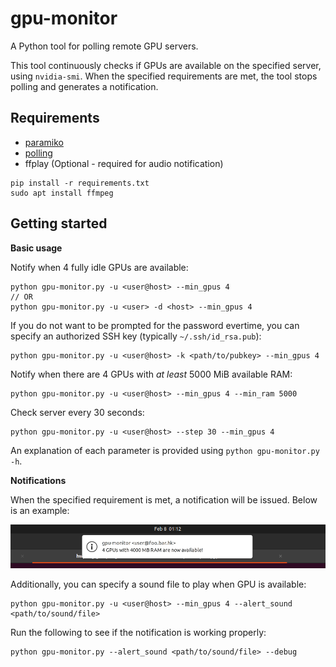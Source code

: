 # gpu-monitor

A Python tool for polling remote GPU servers.

This tool continuously checks if GPUs are available on the specified server, using `nvidia-smi`. When the specified requirements are met, the tool stops polling and generates a notification.

## Requirements

* [paramiko](https://github.com/paramiko/paramiko)
* [polling](https://github.com/justiniso/polling)
* ffplay (Optional - required for audio notification)

```
pip install -r requirements.txt
sudo apt install ffmpeg
```


## Getting started

**Basic usage**

Notify when 4 fully idle GPUs are available:

```
python gpu-monitor.py -u <user@host> --min_gpus 4
// OR
python gpu-monitor.py -u <user> -d <host> --min_gpus 4
```

If you do not want to be prompted for the password evertime, you can specify an authorized SSH key (typically `~/.ssh/id_rsa.pub`):

```
python gpu-monitor.py -u <user@host> -k <path/to/pubkey> --min_gpus 4
```

Notify when there are 4 GPUs with *at least* 5000 MiB available RAM:

```
python gpu-monitor.py -u <user@host> --min_gpus 4 --min_ram 5000
```

Check server every 30 seconds:

```
python gpu-monitor.py -u <user@host> --step 30 --min_gpus 4
```

An explanation of each parameter is provided using `python gpu-monitor.py -h`.


**Notifications**

When the specified requirement is met, a notification will be issued. Below is an example:

![](notification.png)

Additionally, you can specify a sound file to play when GPU is available:

```
python gpu-monitor.py -u <user@host> --min_gpus 4 --alert_sound <path/to/sound/file>
```

Run the following to see if the notification is working properly:

```
python gpu-monitor.py --alert_sound <path/to/sound/file> --debug
```

